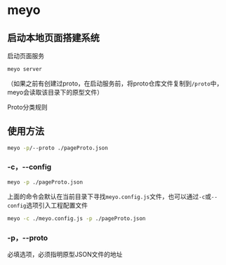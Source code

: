 # meyo

## 启动本地页面搭建系统

启动页面服务
```bash
meyo server
```
（如果之前有创建过proto，在启动服务前，将proto仓库文件复制到``/proto``中，meyo会读取该目录下的原型文件）

Proto分类规则

## 使用方法
```bash
meyo -p/--proto ./pageProto.json
```

### -c，--config
```bash
meyo -p ./pageProto.json
```
上面的命令会默认在当前目录下寻找``meyo.config.js``文件，也可以通过``-c``或``--config``选项引入工程配置文件
```bash
meyo -c ./meyo.config.js -p ./pageProto.json
```

### -p，--proto
必填选项，必须指明原型JSON文件的地址